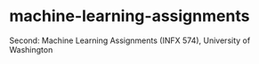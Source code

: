 # machine-learning-assignments
Second: Machine Learning Assignments (INFX 574), University of Washington
